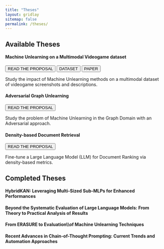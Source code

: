 ```yaml
---
title: "Theses"
layout: gridlay
sitemap: false
permalink: /theses/
---
```


<style>
img{
  border-radius: 10px;
}
iframe {
  width: 175px;
  display: inline;
  vertical-align:middle;
  <!-- margin-bottom:5px; -->
  <!-- margin-left:5px; -->
  <!-- border: 1px solid red; -->
}
.col-md-3 {
  margin:0;
  padding:0;
  margin-top:10px;
  margin-bottom:10px;
  display:block;
  overflow:hidden;
  text-align:center;
  display: table-cell;
  height: auto;
  float: none;
  background:white;
  border-radius:20px;
  <!-- border: 1px solid black; -->
}
</style>

## Available Theses

<div class="jumbotron">
<div class="row align-items-end">
<div class="col-md-12 col-sm-12">
<h4><b>Machine Unlearning on a Multimodal Videogame dataset</b></h4>
<a href="{{ site.url }}{{ site.baseurl }}/theses_proposals/Multimodal_thesis.pdf" target="_blank"><button class="btn btn-success btn-sm">READ THE PROPOSAL</button></a> 
<a href="https://huggingface.co/datasets/claudioDsi94/PlayMyData" target="_blank"><button class="btn btn-success btn-sm">DATASET</button></a>
<a href="{{ site.url }}{{ site.baseurl }}/papers/playmydata.pdf" target="_blank"><button class="btn btn-danger btn-sm">PAPER</button></a> 

Study the impact of Machine Unlearning methods on a multimodal dataset of videogame screenshots and descriptions.

</div>
</div>
</div>

<div class="jumbotron">
<div class="row align-items-end">
<div class="col-md-12 col-sm-12">
<h4><b>Adversarial Graph Unlearning</b></h4>
<a href="{{ site.url }}{{ site.baseurl }}/theses_proposals/Adversarial_Graph_Unlearning.pdf" target="_blank"><button class="btn btn-success btn-sm">READ THE PROPOSAL</button></a> 

Study the problem of Machine Unlearning in the Graph Domain with an Adversarial approach.

</div>
</div>
</div>

</div>
</div>
</div>

<div class="jumbotron">
<div class="row align-items-end">
<div class="col-md-12 col-sm-12">
<h4><b>Density-based Document Retrieval</b></h4>
<a href="{{ site.url }}{{ site.baseurl }}/theses_proposals/DbU.pdf" target="_blank"><button class="btn btn-success btn-sm">READ THE PROPOSAL</button></a> 

Fine-tune a Large Language Model (LLM) for Document Ranking via density-based metrics.

</div>
</div>
</div>

## Completed Theses

<div class="jumbotron">
<div class="row align-items-end">
<div class="col-md-12 col-sm-12">
<h4><b>HybridKAN: Leveraging Multi-Sized Sub-MLPs for
Enhanced Performances</b></h4>

</div>
</div>
</div>

<div class="jumbotron">
<div class="row align-items-end">
<div class="col-md-12 col-sm-12">
<h4><b>Beyond the Systematic Evaluation of Large Language Models: From Theory to Practical Analysis
of Results</b></h4>

</div>
</div>
</div>


<div class="jumbotron">
<div class="row align-items-end">
<div class="col-md-12 col-sm-12">
<h4><b>From ERASURE to Evaluation\\of Machine Unlearning Techniques</b></h4>
</div>
</div>
</div>

<div class="jumbotron">
<div class="row align-items-end">
<div class="col-md-12 col-sm-12">
<h4><b>Recent Advances in Chain-of-Thought Prompting: Current Trends and Automation Approaches</b></h4>
</div>
</div>
</div>